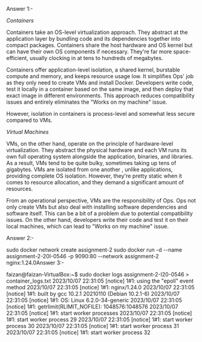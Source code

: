 Answer 1:-

*Containers*

Containers take an OS-level virtualization approach. They abstract at the application layer by bundling code and its dependencies together into compact packages. Containers share the host hardware and OS kernel but can have their own OS components if necessary. They're far more space-efficient, usually clocking in at tens to hundreds of megabytes.

Containers offer application-level isolation, a shared kernel, burstable compute and memory, and keeps resource usage low. It simplifies Ops' job as they only need to create VMs and install Docker. Developers write code, test it locally in a container based on the same image, and then deploy that exact image in different environments. This approach  reduces compatibility issues and entirely eliminates the "Works on my machine" issue.

However, isolation in containers is process-level and somewhat less secure compared to VMs.


*Virtual Machines*

VMs, on the other hand, operate on the principle of hardware-level virtualization. They abstract the physical hardware and each VM runs its own full operating system alongside the application, binaries, and libraries. As a result, VMs tend to be quite bulky, sometimes taking up tens of gigabytes. VMs are isolated from one another , unlike applications, providing complete OS isolation. However, they're pretty static when it comes to resource allocation, and they demand a significant amount of resources.

From an operational perspective, VMs are the responsibility of Ops. Ops not only create VMs but also deal with installing software dependencies and software itself. This can be a bit of a problem due to potential compatibility issues. On the other hand, developers write their code and test it on their local machines, which can lead to "Works on my machine" issue.

Answer 2:-

sudo docker network create assignment-2
sudo docker run -d --name assignment-2-20I-0546 -p 9090:80 --network assignment-2 nginx:1.24.0Answer 3:-

faizan@faizan-VirtualBox:~$ sudo docker logs assignment-2-I20-0546 > container_logs.txt
2023/10/07 22:31:05 [notice] 1#1: using the "epoll" event method
2023/10/07 22:31:05 [notice] 1#1: nginx/1.24.0
2023/10/07 22:31:05 [notice] 1#1: built by gcc 10.2.1 20210110 (Debian 10.2.1-6) 
2023/10/07 22:31:05 [notice] 1#1: OS: Linux 6.2.0-34-generic
2023/10/07 22:31:05 [notice] 1#1: getrlimit(RLIMIT_NOFILE): 1048576:1048576
2023/10/07 22:31:05 [notice] 1#1: start worker processes
2023/10/07 22:31:05 [notice] 1#1: start worker process 29
2023/10/07 22:31:05 [notice] 1#1: start worker process 30
2023/10/07 22:31:05 [notice] 1#1: start worker process 31
2023/10/07 22:31:05 [notice] 1#1: start worker process 32

